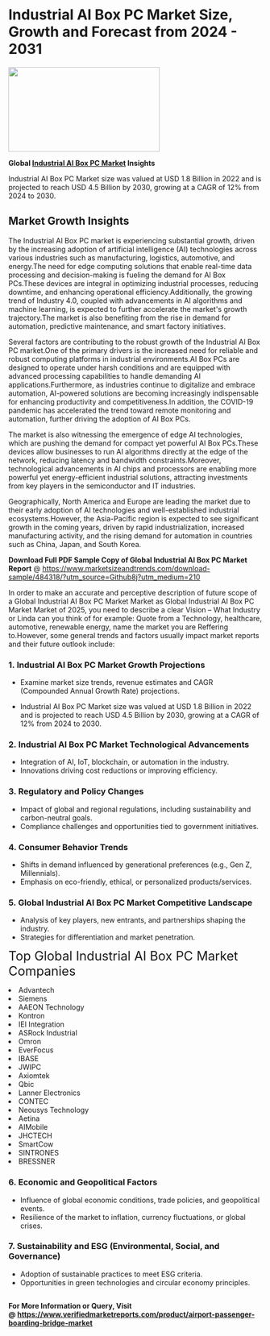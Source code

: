 <H1>Industrial AI Box PC Market Size, Growth and Forecast from 2024 - 2031</H1><img class="aligncenter size-medium wp-image-584254" src="https://thirdeyenews.in/wp-content/uploads/2024/09/Global-Market-Research-300x168.jpeg" alt="" width="300" height="168" /><p><strong>Global&nbsp;<a href="https://www.marketsizeandtrends.com/download-sample/484318/?utm_source=Github8j?utm_medium=210">Industrial AI Box PC Market</a> Insights</strong></p><p>Industrial AI Box PC Market size was valued at USD 1.8 Billion in 2022 and is projected to reach USD 4.5 Billion by 2030, growing at a CAGR of 12% from 2024 to 2030.</p><p><h2>Market Growth Insights</h2> <p>The Industrial AI Box PC market is experiencing substantial growth, driven by the increasing adoption of artificial intelligence (AI) technologies across various industries such as manufacturing, logistics, automotive, and energy.The need for edge computing solutions that enable real-time data processing and decision-making is fueling the demand for AI Box PCs.These devices are integral in optimizing industrial processes, reducing downtime, and enhancing operational efficiency.Additionally, the growing trend of Industry 4.0, coupled with advancements in AI algorithms and machine learning, is expected to further accelerate the market's growth trajectory.The market is also benefiting from the rise in demand for automation, predictive maintenance, and smart factory initiatives.</p> <p>Several factors are contributing to the robust growth of the Industrial AI Box PC market.One of the primary drivers is the increased need for reliable and robust computing platforms in industrial environments.AI Box PCs are designed to operate under harsh conditions and are equipped with advanced processing capabilities to handle demanding AI applications.Furthermore, as industries continue to digitalize and embrace automation, AI-powered solutions are becoming increasingly indispensable for enhancing productivity and competitiveness.In addition, the COVID-19 pandemic has accelerated the trend toward remote monitoring and automation, further driving the adoption of AI Box PCs.</p> <p>The market is also witnessing the emergence of edge AI technologies, which are pushing the demand for compact yet powerful AI Box PCs.These devices allow businesses to run AI algorithms directly at the edge of the network, reducing latency and bandwidth constraints.Moreover, technological advancements in AI chips and processors are enabling more powerful yet energy-efficient industrial solutions, attracting investments from key players in the semiconductor and IT industries.</p> <p>Geographically, North America and Europe are leading the market due to their early adoption of AI technologies and well-established industrial ecosystems.However, the Asia-Pacific region is expected to see significant growth in the coming years, driven by rapid industrialization, increased manufacturing activity, and the rising demand for automation in countries such as China, Japan, and South Korea.</p> <p><span class=""><strong>Download Full PDF Sample Copy of Global Industrial AI Box PC Market Report</strong> @ <a href="https://www.marketsizeandtrends.com/download-sample/484318/?utm_source=Github8j?utm_medium=210" target="_blank">https://www.marketsizeandtrends.com/download-sample/484318/?utm_source=Github8j?utm_medium=210</a></span></p><p>In order to make an accurate and perceptive description of future scope of a Global&nbsp;Industrial AI Box PC Market Market as Global&nbsp;Industrial AI Box PC Market Market of 2025, you need to describe a clear Vision &ndash; What Industry or Linda can you think of for example: Quote from a Technology, healthcare, automotive, renewable energy, name the market you are Reffering to.However, some general trends and factors usually impact market reports and their future outlook include:</p><h3>1.&nbsp;<strong>Industrial AI Box PC Market Growth Projections</strong></h3><ul><li>Examine market size trends, revenue estimates and CAGR (Compounded Annual Growth Rate) projections.</li><li><p>Industrial AI Box PC Market size was valued at USD 1.8 Billion in 2022 and is projected to reach USD 4.5 Billion by 2030, growing at a CAGR of 12% from 2024 to 2030.</p></li></ul><h3>2.&nbsp;<strong>Industrial AI Box PC Market Technological Advancements</strong></h3><ul><li>Integration of AI, IoT, blockchain, or automation in the industry.</li><li>Innovations driving cost reductions or improving efficiency.</li></ul><h3>3.&nbsp;<strong>Regulatory and Policy Changes</strong></h3><ul><li>Impact of global and regional regulations, including sustainability and carbon-neutral goals.</li><li>Compliance challenges and opportunities tied to government initiatives.</li></ul><h3>4.&nbsp;<strong>Consumer Behavior Trends</strong></h3><ul><li>Shifts in demand influenced by generational preferences (e.g., Gen Z, Millennials).</li><li>Emphasis on eco-friendly, ethical, or personalized products/services.</li></ul><h3>5.&nbsp;<strong>Global Industrial AI Box PC Market Competitive Landscape</strong></h3><ul><li>Analysis of key players, new entrants, and partnerships shaping the industry.</li><li>Strategies for differentiation and market penetration.</li></ul><p data-pm-slice="1 1 []"><span style="color: inherit; font-family: inherit; font-size: 25px;">Top Global Industrial AI Box PC Market Companies</span></p><div class="" data-test-id=""><p><li>Advantech</li><li> Siemens</li><li> AAEON Technology</li><li> Kontron</li><li> IEI Integration</li><li> ASRock Industrial</li><li> Omron</li><li> EverFocus</li><li> IBASE</li><li> JWIPC</li><li> Axiomtek</li><li> Qbic</li><li> Lanner Electronics</li><li> CONTEC</li><li> Neousys Technology</li><li> Aetina</li><li> AIMobile</li><li> JHCTECH</li><li> SmartCow</li><li> SINTRONES</li><li> BRESSNER</li></p></div><h3>6.&nbsp;<strong>Economic and Geopolitical Factors</strong></h3><ul><li>Influence of global economic conditions, trade policies, and geopolitical events.</li><li>Resilience of the market to inflation, currency fluctuations, or global crises.</li></ul><h3>7.&nbsp;<strong>Sustainability and ESG (Environmental, Social, and Governance)</strong></h3><ul><li>Adoption of sustainable practices to meet ESG criteria.</li><li>Opportunities in green technologies and circular economy principles.</li></ul><h2><strong style="font-size: 14px;">For More Information or Query, Visit @&nbsp;</strong><a style="background-color: #ffffff; font-size: 14px;" href="https://www.marketsizeandtrends.com/report/industrial-ai-box-pc-market/" target="_blank">https://www.verifiedmarketreports.com/product/airport-passenger-boarding-bridge-market</a></h2>